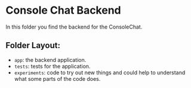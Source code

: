 # Console Chat Backend

In this folder you find the backend for the ConsoleChat.

## Folder Layout:

- `app`: the backend application.
- `tests`: tests for the application.
- `experiments`: code to try out new things and could help to understand what some parts of the code does.

